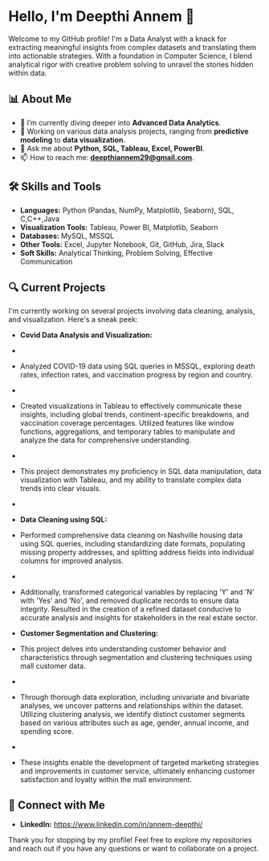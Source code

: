 # Hello, I'm Deepthi Annem 👋

Welcome to my GitHub profile! I'm a Data Analyst with a knack for extracting meaningful insights from complex datasets and translating them into actionable strategies. With a foundation in Computer Science, I blend analytical rigor with creative problem solving to unravel the stories hidden within data.

## 📊 About Me

- 🌱 I’m currently diving deeper into **Advanced Data Analytics**.
- 🔭 Working on various data analysis projects, ranging from **predictive modeling** to **data visualization**.
- 💬 Ask me about **Python, SQL, Tableau, Excel, PowerBI**.
- 📫 How to reach me: **deepthiannem29@gmail.com**.

## 🛠 Skills and Tools

- **Languages:** Python (Pandas, NumPy, Matplotlib, Seaborn), SQL, C,C++,Java
- **Visualization Tools:** Tableau, Power BI, Matplotlib, Seaborn
- **Databases:** MySQL, MSSQL
- **Other Tools:** Excel, Jupyter Notebook, Git, GitHub, Jira, Slack
- **Soft Skills:** Analytical Thinking, Problem Solving, Effective Communication

## 🔍 Current Projects

I'm currently working on several projects involving data cleaning, analysis, and visualization. Here's a sneak peek:

- **Covid Data Analysis and Visualization:**
-
- Analyzed COVID-19 data using SQL queries in MSSQL, exploring death rates, infection rates, and vaccination progress by region and country.
-
- Created visualizations in Tableau to effectively communicate these insights, including global trends, continent-specific breakdowns, and vaccination coverage percentages. Utilized features like window functions, aggregations, and temporary tables to manipulate and analyze the data for comprehensive understanding.
-
- This project demonstrates my proficiency in SQL data manipulation, data visualization with Tableau, and my ability to translate complex data trends into clear visuals.
- 
- **Data Cleaning using SQL:**

- Performed comprehensive data cleaning on Nashville housing data using SQL queries, including standardizing date formats, populating missing property addresses, and splitting address fields into individual columns for improved analysis.
-
- Additionally, transformed categorical variables by replacing 'Y' and 'N' with 'Yes' and 'No', and removed duplicate records to ensure data integrity. Resulted in the creation of a refined dataset conducive to accurate analysis and insights for stakeholders in the real estate sector.

- **Customer Segmentation and Clustering:**

- This project delves into understanding customer behavior and characteristics through segmentation and clustering techniques using mall customer data.
- 
- Through thorough data exploration, including univariate and bivariate analyses, we uncover patterns and relationships within the dataset. Utilizing clustering analysis, we identify distinct customer segments based on various attributes such as age, gender, annual income, and spending score.
- 
- These insights enable the development of targeted marketing strategies and improvements in customer service, ultimately enhancing customer satisfaction and loyalty within the mall environment.


## 🤝 Connect with Me

- **LinkedIn:** https://www.linkedin.com/in/annem-deepthi/

Thank you for stopping by my profile! Feel free to explore my repositories and reach out if you have any questions or want to collaborate on a project.


